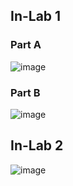 ## In-Lab 1
### Part A
![image](https://github.com/user-attachments/assets/fd2401cb-44c2-4537-8cdd-f3f007aa9c0a)
### Part B
![image](https://github.com/user-attachments/assets/a66f1b80-181b-4245-8deb-0e74bc2e6d12)

## In-Lab 2
![image](https://github.com/user-attachments/assets/f3140e6d-3825-43d5-b8e3-249c8035d25a)
